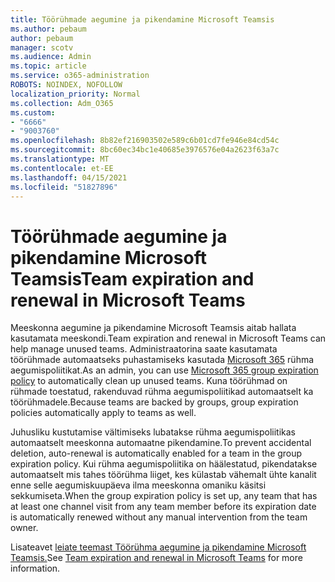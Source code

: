 ```yaml
---
title: Töörühmade aegumine ja pikendamine Microsoft Teamsis
ms.author: pebaum
author: pebaum
manager: scotv
ms.audience: Admin
ms.topic: article
ms.service: o365-administration
ROBOTS: NOINDEX, NOFOLLOW
localization_priority: Normal
ms.collection: Adm_O365
ms.custom:
- "6666"
- "9003760"
ms.openlocfilehash: 8b82ef216903502e589c6b01cd7fe946e84cd54c
ms.sourcegitcommit: 8bc60ec34bc1e40685e3976576e04a2623f63a7c
ms.translationtype: MT
ms.contentlocale: et-EE
ms.lasthandoff: 04/15/2021
ms.locfileid: "51827896"
---
```

# <a name="team-expiration-and-renewal-in-microsoft-teams"></a><span data-ttu-id="5010b-102">Töörühmade aegumine ja pikendamine Microsoft Teamsis</span><span class="sxs-lookup"><span data-stu-id="5010b-102">Team expiration and renewal in Microsoft Teams</span></span>

<span data-ttu-id="5010b-103">Meeskonna aegumine ja pikendamine Microsoft Teamsis aitab hallata kasutamata meeskondi.</span><span class="sxs-lookup"><span data-stu-id="5010b-103">Team expiration and renewal in Microsoft Teams can help manage unused teams.</span></span> <span data-ttu-id="5010b-104">Administraatorina saate kasutamata töörühmade automaatseks puhastamiseks kasutada  [Microsoft 365](https://docs.microsoft.com/microsoft-365/admin/create-groups/office-365-groups-expiration-policy)  rühma aegumispoliitikat.</span><span class="sxs-lookup"><span data-stu-id="5010b-104">As an admin, you can use  [Microsoft 365 group expiration policy](https://docs.microsoft.com/microsoft-365/admin/create-groups/office-365-groups-expiration-policy)  to automatically clean up unused teams.</span></span> <span data-ttu-id="5010b-105">Kuna töörühmad on rühmade toestatud, rakenduvad rühma aegumispoliitikad automaatselt ka töörühmadele.</span><span class="sxs-lookup"><span data-stu-id="5010b-105">Because teams are backed by groups, group expiration policies automatically apply to teams as well.</span></span>

<span data-ttu-id="5010b-106">Juhusliku kustutamise vältimiseks lubatakse rühma aegumispoliitikas automaatselt meeskonna automaatne pikendamine.</span><span class="sxs-lookup"><span data-stu-id="5010b-106">To prevent accidental deletion, auto-renewal is automatically enabled for a team in the group expiration policy.</span></span> <span data-ttu-id="5010b-107">Kui rühma aegumispoliitika on häälestatud, pikendatakse automaatselt mis tahes töörühma liiget, kes külastab vähemalt ühte kanalit enne selle aegumiskuupäeva ilma meeskonna omaniku käsitsi sekkumiseta.</span><span class="sxs-lookup"><span data-stu-id="5010b-107">When the group expiration policy is set up, any team that has at least one channel visit from any team member before its expiration date is automatically renewed without any manual intervention from the team owner.</span></span>  

<span data-ttu-id="5010b-108">Lisateavet [leiate teemast Töörühma aegumine ja pikendamine Microsoft Teamsis.](https://docs.microsoft.com/microsoftteams/team-expiration-renewal)</span><span class="sxs-lookup"><span data-stu-id="5010b-108">See  [Team expiration and renewal in Microsoft Teams](https://docs.microsoft.com/microsoftteams/team-expiration-renewal)  for more information.</span></span>
